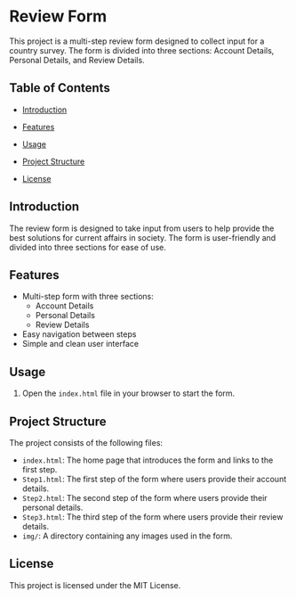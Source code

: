 # Review Form

This project is a multi-step review form designed to collect input for a country survey. The form is divided into three sections: Account Details, Personal Details, and Review Details.

## Table of Contents
- [Introduction](#introduction)
- [Features](#features)

- [Usage](#usage)
- [Project Structure](#project-structure)

- [License](#license)

## Introduction

The review form is designed to take input from users to help provide the best solutions for current affairs in society. The form is user-friendly and divided into three sections for ease of use.

## Features

- Multi-step form with three sections:
  - Account Details
  - Personal Details
  - Review Details
- Easy navigation between steps
- Simple and clean user interface


## Usage

1. Open the `index.html` file in your browser to start the form.

## Project Structure

The project consists of the following files:

- `index.html`: The home page that introduces the form and links to the first step.
- `Step1.html`: The first step of the form where users provide their account details.
- `Step2.html`: The second step of the form where users provide their personal details.
- `Step3.html`: The third step of the form where users provide their review details.
- `img/`: A directory containing any images used in the form.


## License

This project is licensed under the MIT License.
